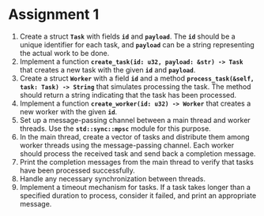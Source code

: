 # Assignment 1

1. Create a struct **`Task`** with fields **`id`** and **`payload`**. The **`id`** should be a unique identifier for each task, and **`payload`** can be a string representing the actual work to be done.
2. Implement a function **`create_task(id: u32, payload: &str) -> Task`** that creates a new task with the given **`id`** and **`payload`**.
3. Create a struct **`Worker`** with a field **`id`** and a method **`process_task(&self, task: Task) -> String`** that simulates processing the task. The method should return a string indicating that the task has been processed.
4. Implement a function **`create_worker(id: u32) -> Worker`** that creates a new worker with the given **`id`**.
5. Set up a message-passing channel between a main thread and worker threads. Use the **`std::sync::mpsc`** module for this purpose.
6. In the main thread, create a vector of tasks and distribute them among worker threads using the message-passing channel. Each worker should process the received task and send back a completion message.
7. Print the completion messages from the main thread to verify that tasks have been processed successfully.
8. Handle any necessary synchronization between threads.
9. Implement a timeout mechanism for tasks. If a task takes longer than a specified duration to process, consider it failed, and print an appropriate message.
